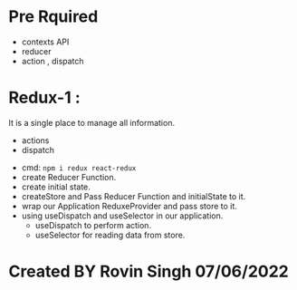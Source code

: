 # Pre Rquired

- contexts API
- reducer
- action , dispatch

# Redux-1 :

It is a single place to manage all information.

- actions
- dispatch

* cmd: `npm i redux react-redux`
* create Reducer Function.
* create initial state.
* createStore and Pass Reducer Function and initialState to it.
* wrap our Application ReduxeProvider and pass store to it.
* using useDispatch and useSelector in our application.
  - useDispatch to perform action.
  - useSelector for reading data from store.

# Created BY Rovin Singh 07/06/2022
